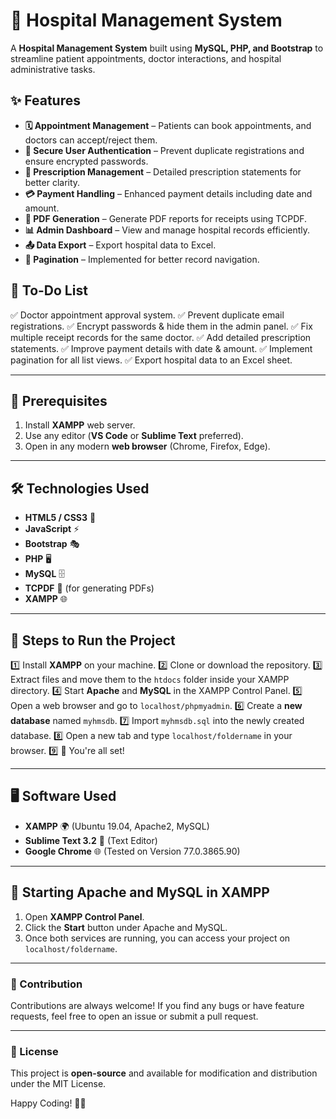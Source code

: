# 🏥 Hospital Management System
A **Hospital Management System** built using **MySQL, PHP, and Bootstrap** to streamline patient appointments, doctor interactions, and hospital administrative tasks.

## ✨ Features
- **🗓️ Appointment Management** – Patients can book appointments, and doctors can accept/reject them.
- **🔐 Secure User Authentication** – Prevent duplicate registrations and ensure encrypted passwords.
- **📜 Prescription Management** – Detailed prescription statements for better clarity.
- **💳 Payment Handling** – Enhanced payment details including date and amount.
- **📄 PDF Generation** – Generate PDF reports for receipts using TCPDF.
- **📊 Admin Dashboard** – View and manage hospital records efficiently.
- **📤 Data Export** – Export hospital data to Excel.
- **📄 Pagination** – Implemented for better record navigation.

## 🚀 To-Do List
✅ Doctor appointment approval system.
✅ Prevent duplicate email registrations.
✅ Encrypt passwords & hide them in the admin panel.
✅ Fix multiple receipt records for the same doctor.
✅ Add detailed prescription statements.
✅ Improve payment details with date & amount.
✅ Implement pagination for all list views.
✅ Export hospital data to an Excel sheet.

---

## 🔧 Prerequisites
1. Install **XAMPP** web server.
2. Use any editor (**VS Code** or **Sublime Text** preferred).
3. Open in any modern **web browser** (Chrome, Firefox, Edge).

---

## 🛠️ Technologies Used
- **HTML5 / CSS3** 🎨
- **JavaScript** ⚡
- **Bootstrap** 🎭
- **PHP** 🖥️
- **MySQL** 🗄️
- **TCPDF** 📄 (for generating PDFs)
- **XAMPP** 🌐

---

## 🚀 Steps to Run the Project
1️⃣ Install **XAMPP** on your machine.
2️⃣ Clone or download the repository.
3️⃣ Extract files and move them to the `htdocs` folder inside your XAMPP directory.
4️⃣ Start **Apache** and **MySQL** in the XAMPP Control Panel.
5️⃣ Open a web browser and go to `localhost/phpmyadmin`.
6️⃣ Create a **new database** named `myhmsdb`.
7️⃣ Import `myhmsdb.sql` into the newly created database.
8️⃣ Open a new tab and type `localhost/foldername` in your browser.
9️⃣ 🎉 You're all set!

---

## 🖥️ Software Used
- **XAMPP** 🌍 (Ubuntu 19.04, Apache2, MySQL)
- **Sublime Text 3.2** 📝 (Text Editor)
- **Google Chrome** 🌐 (Tested on Version 77.0.3865.90)

---

## 📌 Starting Apache and MySQL in XAMPP
1. Open **XAMPP Control Panel**.
2. Click the **Start** button under Apache and MySQL.
3. Once both services are running, you can access your project on `localhost/foldername`.

---

### 📢 Contribution
Contributions are always welcome! If you find any bugs or have feature requests, feel free to open an issue or submit a pull request.

---

### 📜 License
This project is **open-source** and available for modification and distribution under the MIT License.

Happy Coding! 🎉🚀
